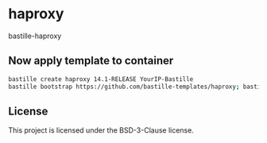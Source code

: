 # haproxy
bastille-haproxy

## Now apply template to container
```sh
bastille create haproxy 14.1-RELEASE YourIP-Bastille
bastille bootstrap https://github.com/bastille-templates/haproxy; bastille template haproxy bastille-templates/haproxy
```
## License
This project is licensed under the BSD-3-Clause license.